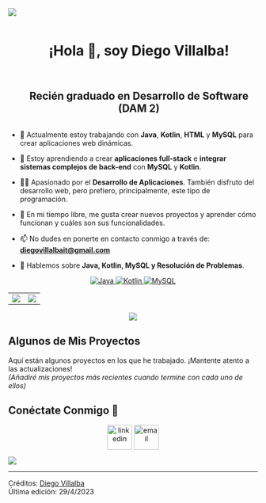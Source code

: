 <!--horizontal divider(gradiant)-->
<img src="https://user-images.githubusercontent.com/73097560/115834477-dbab4500-a447-11eb-908a-139a6edaec5c.gif">

<!--h1 without bottom border-->
<div id="user-content-toc">
  <ul align="center">
    <summary><h1 style="display: inline-block">¡Hola 👋, soy Diego Villalba!</h1></summary>
  </ul>
</div>

<!--h2 without bottom border-->
<div id="user-content-toc">
  <ul align="center">
    <summary><h2 style="display: inline-block">Recién graduado en Desarrollo de Software (DAM 2)</h2></summary>
  </ul>
</div>

<!--Intro start-->
- 🔭 Actualmente estoy trabajando con **Java**, **Kotlin**, **HTML** y **MySQL** para crear aplicaciones web dinámicas.

- 🌱 Estoy aprendiendo a crear **aplicaciones full-stack** e **integrar sistemas complejos de back-end** con **MySQL** y **Kotlin**.

- 👨‍💻 Apasionado por el **Desarrollo de Aplicaciones**. También disfruto del desarrollo web, pero prefiero, principalmente, este tipo de programación.

- 📝 En mi tiempo libre, me gusta crear nuevos proyectos y aprender cómo funcionan y cuáles son sus funcionalidades.

- 📫 No dudes en ponerte en contacto conmigo a través de: **diegovillalbait@gmail.com**

- 💬 Hablemos sobre **Java, Kotlin, MySQL y Resolución de Problemas**.

<!--Intro end-->

<!-- Badges -->
<p align="center">
  <a href="https://dev.to/envoy_/150-badges-for-github-pnk" target="_blank">
    <img src="https://img.shields.io/badge/Java-007396?style=for-the-badge&logo=java&logoColor=white" alt="Java" />
  </a>
  <a href="https://dev.to/envoy_/150-badges-for-github-pnk" target="_blank">
    <img src="https://img.shields.io/badge/Kotlin-7F52FF?style=for-the-badge&logo=kotlin&logoColor=white" alt="Kotlin" />
  </a>
  <a href="https://dev.to/envoy_/150-badges-for-github-pnk" target="_blank">
    <img src="https://img.shields.io/badge/MySQL-4479A1?style=for-the-badge&logo=mysql&logoColor=white" alt="MySQL" />
  </a>
</p>

<!-- Stats & Trophy -->
<p align="center">
  <table align="center">
    <tr border="none">
      <td width="50%" align="center">
        <img align="center" src="https://github-readme-stats.vercel.app/api?username=DiegoVillalba&theme=dark&show_icons=true&count_private=true" />
      </td>
      <td width="50%" align="center">
        <img align="center" src="https://github-readme-stats.anuraghazra1.vercel.app/api/top-langs/?username=DiegoVillalba&theme=dark&hide_border=false&no-bg=true&no-frame=true&langs_count=10"/>
      </td>
    </tr>
  </table>
</p>

<!-- Skill Icons -->
<p align="center">
  <a href="https://skillicons.dev">
    <img src="https://skillicons.dev/icons?i=java,kotlin,html,mysql" />
  </a>
</p>

<!-- Project Showcase -->
## Algunos de Mis Proyectos

Aquí están algunos proyectos en los que he trabajado. ¡Mantente atento a las actualizaciones!  
*(Añadiré mis proyectos más recientes cuando termine con cada uno de ellos)*

<!-- Connect with me -->
## Conéctate Conmigo 🤝

<p align="center">
  <a href="https://www.linkedin.com/in/diegovillalbagaraballu/" target="blank"><img align="center" src="https://user-images.githubusercontent.com/88904952/234979284-68c11d7f-1acc-4f0c-ac78-044e1037d7b0.png" alt="linkedin" height="50" width="50" /></a>
  <a href="mailto:diegovillalbait@gmail.com" target="blank"><img align="center" src="https://user-images.githubusercontent.com/88904952/234982196-562aea17-5532-4550-8c08-1c7cb994a541.png" alt="email" height="50" width="50" /></a>
</p>

<!--horizontal divider(gradiant)-->
<img src="https://user-images.githubusercontent.com/73097560/115834477-dbab4500-a447-11eb-908a-139a6edaec5c.gif">

----------------------------------------------------------------------  
Créditos: [Diego Villalba](https://github.com/DiegoVillalba)  
Última edición: 29/4/2023
